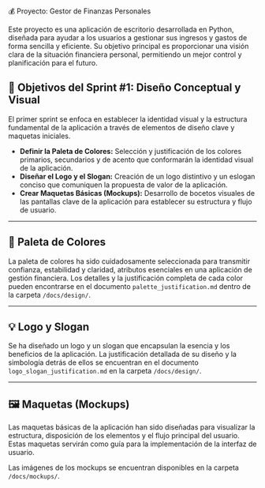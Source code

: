  💰 Proyecto: Gestor de Finanzas Personales

Este proyecto es una aplicación de escritorio desarrollada en Python, diseñada para ayudar a los usuarios a gestionar sus ingresos y gastos de forma sencilla y eficiente. Su objetivo principal es proporcionar una visión clara de la situación financiera personal, permitiendo un mejor control y planificación para el futuro.

## 🎯 Objetivos del Sprint #1: Diseño Conceptual y Visual

El primer sprint se enfoca en establecer la identidad visual y la estructura fundamental de la aplicación a través de elementos de diseño clave y maquetas iniciales.

* **Definir la Paleta de Colores:** Selección y justificación de los colores primarios, secundarios y de acento que conformarán la identidad visual de la aplicación.
* **Diseñar el Logo y el Slogan:** Creación de un logo distintivo y un eslogan conciso que comuniquen la propuesta de valor de la aplicación.
* **Crear Maquetas Básicas (Mockups):** Desarrollo de bocetos visuales de las pantallas clave de la aplicación para establecer su estructura y flujo de usuario.

---

## 🎨 Paleta de Colores

La paleta de colores ha sido cuidadosamente seleccionada para transmitir confianza, estabilidad y claridad, atributos esenciales en una aplicación de gestión financiera. Los detalles y la justificación completa de cada color pueden encontrarse en el documento `palette_justification.md` dentro de la carpeta `/docs/design/`.


---

## 💡 Logo y Slogan

Se ha diseñado un logo y un slogan que encapsulan la esencia y los beneficios de la aplicación. La justificación detallada de su diseño y la simbología detrás de ellos se encuentran en el documento `logo_slogan_justification.md` en la carpeta `/docs/design/`.

---

## 🖼️ Maquetas (Mockups)

Las maquetas básicas de la aplicación han sido diseñadas para visualizar la estructura, disposición de los elementos y el flujo principal del usuario. Estas maquetas servirán como guía para la implementación de la interfaz de usuario.

Las imágenes de los mockups se encuentran disponibles en la carpeta `/docs/mockups/`.

